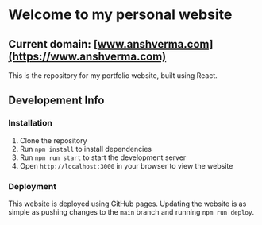 # Welcome to my personal website

## Current domain: [www.anshverma.com](https://www.anshverma.com)

This is the repository for my portfolio website, built using React.

## Developement Info

### Installation

1. Clone the repository
2. Run `npm install` to install dependencies
3. Run `npm run start` to start the development server
4. Open `http://localhost:3000` in your browser to view the website

### Deployment

This website is deployed using GitHub pages. Updating the website is as simple as pushing changes to the `main` branch and running `npm run deploy`.
